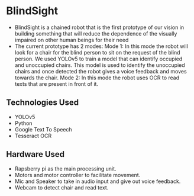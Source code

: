 # BlindSight
- BlindSight is a chained robot that is the first prototype of our vision in building something that will reduce the dependence of the visually impaired on other human beings for their need
- The current prototype has 2 modes:
  Mode 1: In this mode the robot will look for a chair for the blind person to sit on the request of the blind person. We used YOLOv5 to train a model that can identify occupied and unoccupied chairs. This model is used to identify the unoccupied chairs and once detected the robot gives a voice feedback and moves towards the chair.
  Mode 2: In this mode the robot uses OCR to read texts that are present in front of it.

## Technologies Used
- YOLOv5
- Python
- Google Text To Speech
- Tesseract OCR

## Hardware Used
- Rapsberry pi as the main processing unit.
- Motors and motor controller to facilitate movement.
- Mic and Speaker to take in audio input and give out voice feedback.
- Webcam to detect chair and read text.
